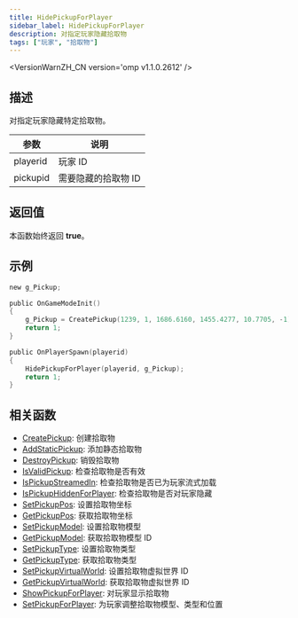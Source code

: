 ```yaml
---
title: HidePickupForPlayer
sidebar_label: HidePickupForPlayer
description: 对指定玩家隐藏拾取物
tags: ["玩家", "拾取物"]
---
```


<VersionWarnZH_CN version='omp v1.1.0.2612' />

## 描述

对指定玩家隐藏特定拾取物。

| 参数     | 说明                |
| -------- | ------------------- |
| playerid | 玩家 ID             |
| pickupid | 需要隐藏的拾取物 ID |

## 返回值

本函数始终返回 **true**。

## 示例

```c
new g_Pickup;

public OnGameModeInit()
{
    g_Pickup = CreatePickup(1239, 1, 1686.6160, 1455.4277, 10.7705, -1);
    return 1;
}

public OnPlayerSpawn(playerid)
{
    HidePickupForPlayer(playerid, g_Pickup);
    return 1;
}
```

## 相关函数

- [CreatePickup](CreatePickup): 创建拾取物
- [AddStaticPickup](AddStaticPickup): 添加静态拾取物
- [DestroyPickup](DestroyPickup): 销毁拾取物
- [IsValidPickup](IsValidPickup): 检查拾取物是否有效
- [IsPickupStreamedIn](IsPickupStreamedIn): 检查拾取物是否已为玩家流式加载
- [IsPickupHiddenForPlayer](IsPickupHiddenForPlayer): 检查拾取物是否对玩家隐藏
- [SetPickupPos](SetPickupPos): 设置拾取物坐标
- [GetPickupPos](GetPickupPos): 获取拾取物坐标
- [SetPickupModel](SetPickupModel): 设置拾取物模型
- [GetPickupModel](GetPickupModel): 获取拾取物模型 ID
- [SetPickupType](SetPickupType): 设置拾取物类型
- [GetPickupType](GetPickupType): 获取拾取物类型
- [SetPickupVirtualWorld](SetPickupVirtualWorld): 设置拾取物虚拟世界 ID
- [GetPickupVirtualWorld](GetPickupVirtualWorld): 获取拾取物虚拟世界 ID
- [ShowPickupForPlayer](ShowPickupForPlayer): 对玩家显示拾取物
- [SetPickupForPlayer](SetPickupForPlayer): 为玩家调整拾取物模型、类型和位置
